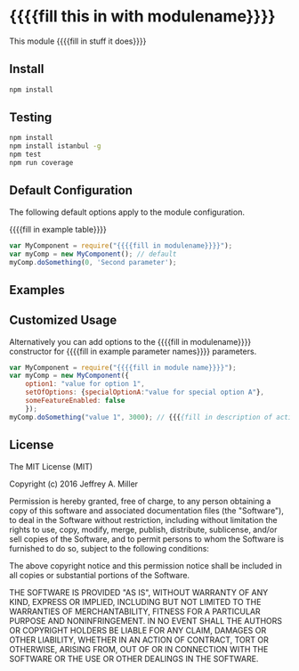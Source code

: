 # {{{{fill this in with modulename}}}}

This module {{{{fill in stuff it does}}}}

## Install

```bash
npm install
```

## Testing

```bash
npm install
npm install istanbul -g
npm test
npm run coverage
```


## Default Configuration

The following default options apply to the module configuration.

{{{{fill in example table}}}}

```javascript
var MyComponent = require("{{{{fill in modulename}}}}");
var myComp = new MyComponent(); // default
myComp.doSomething(0, 'Second parameter');
```

## Examples

## Customized Usage

Alternatively you can add options to the {{{{fill in modulename}}}} constructor for {{{{fill in example parameter names}}}} parameters.

```javascript
var MyComponent = require("{{{{fill in module name}}}}");
var myComp = new MyComponent({
    option1: "value for option 1",
    setOfOptions: {specialOptionA:"value for special option A"},
    someFeatureEnabled: false
    });
myComp.doSomething("value 1", 3000); // {{{{fill in description of action}}}}
```

## License

The MIT License (MIT)

Copyright (c) 2016 Jeffrey A. Miller

Permission is hereby granted, free of charge, to any person obtaining a copy of
this software and associated documentation files (the "Software"), to deal in
the Software without restriction, including without limitation the rights to
use, copy, modify, merge, publish, distribute, sublicense, and/or sell copies of
the Software, and to permit persons to whom the Software is furnished to do so,
subject to the following conditions:

The above copyright notice and this permission notice shall be included in all
copies or substantial portions of the Software.

THE SOFTWARE IS PROVIDED "AS IS", WITHOUT WARRANTY OF ANY KIND, EXPRESS OR
IMPLIED, INCLUDING BUT NOT LIMITED TO THE WARRANTIES OF MERCHANTABILITY, FITNESS
FOR A PARTICULAR PURPOSE AND NONINFRINGEMENT. IN NO EVENT SHALL THE AUTHORS OR
COPYRIGHT HOLDERS BE LIABLE FOR ANY CLAIM, DAMAGES OR OTHER LIABILITY, WHETHER
IN AN ACTION OF CONTRACT, TORT OR OTHERWISE, ARISING FROM, OUT OF OR IN
CONNECTION WITH THE SOFTWARE OR THE USE OR OTHER DEALINGS IN THE SOFTWARE.

